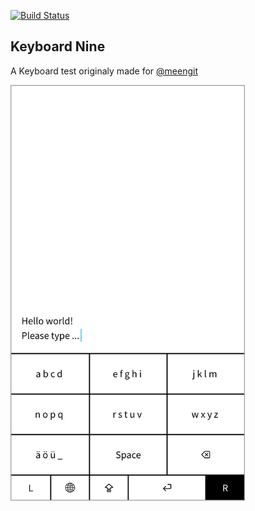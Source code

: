 [![Build Status](https://travis-ci.org/signalwerk/keyboard-nine.svg?branch=master)](https://travis-ci.org/signalwerk/keyboard-nine)

## Keyboard Nine
A Keyboard test originaly made for [@meengit](https://github.com/meengit/thesis)

<img src="./doc/tastatur-sms.png" alt="Keyboard" width="375">

